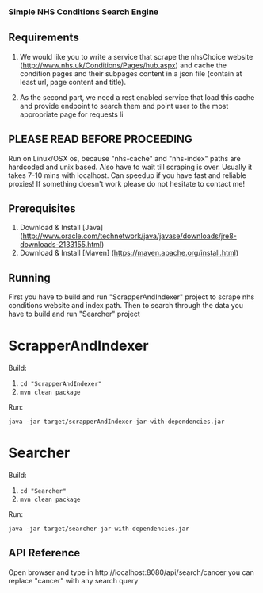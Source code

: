 ### Simple NHS Conditions Search Engine

## Requirements

1. We would like you to write a service that scrape the nhsChoice website (http://www.nhs.uk/Conditions/Pages/hub.aspx) and cache the condition pages and their subpages content in a json file (contain at least url, page content and title).

2. As the second part, we need a rest enabled service that load this cache and provide endpoint to search them and point user to the most appropriate page for requests li

## PLEASE READ BEFORE PROCEEDING

Run on Linux/OSX os, because "nhs-cache" and "nhs-index" paths are hardcoded and unix based.
Also have to wait till scraping is over. Usually it takes 7-10 mins with localhost. Can speedup if you have fast and reliable proxies! 
If something doesn't work please do not hesitate to contact me!

## Prerequisites

1. Download & Install [Java] (http://www.oracle.com/technetwork/java/javase/downloads/jre8-downloads-2133155.html)
2. Download & Install [Maven] (https://maven.apache.org/install.html)

## Running

First you have to build and run "ScrapperAndIndexer" project to scrape nhs conditions website and index path.
Then to search through the data you have to build and run "Searcher" project

# ScrapperAndIndexer
Build:

1. ``` cd "ScrapperAndIndexer" ```
2. ``` mvn clean package ```

Run:

``` java -jar target/scrapperAndIndexer-jar-with-dependencies.jar ```

# Searcher
Build:

1. ``` cd "Searcher" ```
2. ``` mvn clean package ```

Run:

``` java -jar target/searcher-jar-with-dependencies.jar ```

## API Reference
Open browser and type in
http://localhost:8080/api/search/cancer
you can replace "cancer" with any search query




